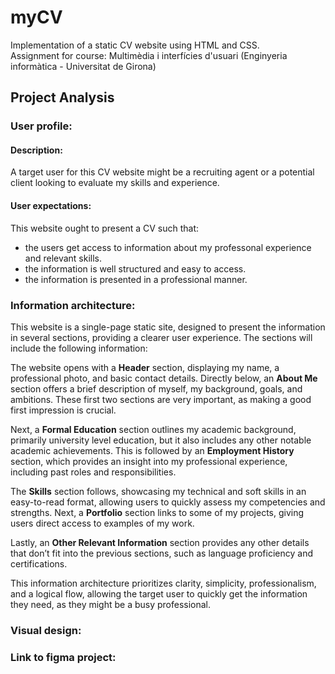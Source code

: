 # myCV
Implementation of a static CV website using HTML and CSS.  
Assignment for course: Multimèdia i interfícies d'usuari (Enginyeria informàtica - Universitat de Girona)  

## Project Analysis
### User profile:
#### Description:
A target user for this CV website might be a recruiting agent or a potential client looking to evaluate my skills and experience.
#### User expectations:
This website ought to present a CV such that:
- the users get access to information about my professonal experience and relevant skills.
- the information is well structured and easy to access.
- the information is presented in a professional manner.

### Information architecture: 
This website is a single-page static site, designed to present the information in several sections, providing a clearer user experience. The sections will include the following information:

The website opens with a **Header** section, displaying my name, a professional photo, and basic contact details. Directly below, an **About Me** section offers a brief description of myself, my background, goals, and ambitions. These first two sections are very important, as making a good first impression is crucial.

Next, a **Formal Education** section outlines my academic background, primarily university level education, but it also includes any other notable academic achievements. This is followed by an **Employment History** section, which provides an insight into my professional experience, including past roles and responsibilities.

The **Skills** section follows, showcasing my technical and soft skills in an easy-to-read format, allowing users to quickly assess my competencies and strengths. Next, a **Portfolio** section links to some of my projects, giving users direct access to examples of my work.

Lastly, an **Other Relevant Information** section provides any other details that don’t fit into the previous sections, such as language proficiency and certifications.

This information architecture prioritizes clarity, simplicity, professionalism, and a logical flow, allowing the target user to quickly get the information they need, as they might be a busy professional.


### Visual design:  
### Link to figma project:  


